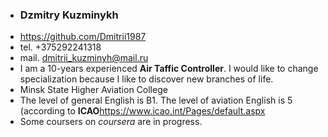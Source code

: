 * ### Dzmitry Kuzminykh ###
* <https://github.com/Dmitrii1987>
* tel. +375292241318
* mail. <dmitrii_kuzminyh@mail.ru>
* I am a 10-years experienced **Air Taffic Controller**. I would like to change specialization because I like to discover new branches of life.
* Minsk State Higher Aviation College
* The level of general English is B1. The level of aviation English is 5 (according to **ICAO**https://www.icao.int/Pages/default.aspx
* Some coursers on *coursera* are in progress.
